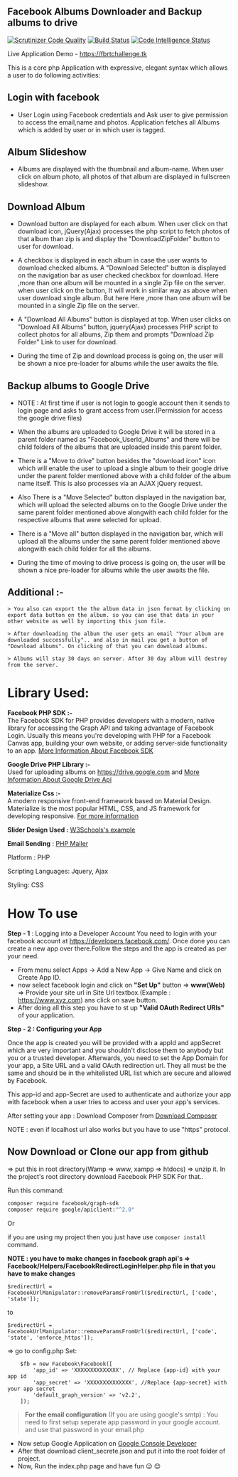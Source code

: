 ## Facebook Albums Downloader and Backup albums to drive
[![Scrutinizer Code Quality](https://scrutinizer-ci.com/g/kishanjasani/SociaManager/badges/quality-score.png?b=master)](https://scrutinizer-ci.com/g/kishanjasani/SociaManager/?branch=master)
[![Build Status](https://scrutinizer-ci.com/g/kishanjasani/SociaManager/badges/build.png?b=master)](https://scrutinizer-ci.com/g/kishanjasani/SociaManager/build-status/master)
[![Code Intelligence Status](https://scrutinizer-ci.com/g/kishanjasani/SociaManager/badges/code-intelligence.svg?b=master)](https://scrutinizer-ci.com/code-intelligence)

Live Application Demo - https://fbrtchallenge.tk

This is a core php Application with expressive, elegant syntax which  allows a user to do following activities:

## Login with facebook
- User Login using Facebook credentials and Ask user to give permission to access the email,name and photos. 
Application fetches all Albums which is added by user or in which user is tagged.

## Album Slideshow
- Albums are displayed with the thumbnail and album-name. When user click on album photo, all photos of that album are displayed in fullscreen slideshow.

## Download Album
- Download button are displayed for each album. When user click on that download icon, jQuery(Ajax) processes the php script to fetch photos of that album than zip is and display the "DownloadZipFolder" button to user for download.
- A checkbox is displayed in each album in case the user wants to download checked albums. A "Download Selected" button is displayed on the navigation bar as user checked checkbox for download. 
 Here ,more than one album will be mounted in a single Zip file on the server. when user click on the button, It will work in similar way as above when user download single album. But here Here ,more than one album will be mounted in a single Zip file on the server.
- A "Download All Albums" button is displayed at top. When user clicks on "Download All Albums" button, jquery(Ajax) processes PHP script to collect photos for all albums, Zip them and prompts "Download Zip Folder" Link to user for download.

- During the time of Zip and download process is going on, the user will be shown a nice pre-loader for albums while the user awaits the file.

## Backup albums to Google Drive

- NOTE : At first time if user is not login to google account then it sends to login page and asks to grant access from user.(Permission for access the google drive files)

- When the albums are uploaded to Google Drive it will be stored in a parent folder named as "Facebook_UserId_Albums" and there will be child folders of the albums that are uploaded inside this parent folder.

- There is a "Move to drive" button besides the "download icon" icon which will enable the user to upload a single album to their google drive under the parent folder mentioned above with a child folder of the album name itself. This is also processes via an AJAX jQuery request.

- Also There is a "Move Selected" button displayed in the navigation bar, which will upload the selected albums on to the Google Drive under the same parent folder mentioned above alongwith each child folder for the respective albums that were selected for upload. 
- There is a "Move all" button displayed in the navigation bar, which will upload all the albums under the same parent folder mentioned above alongwith each child folder for all the albums.
- During the time of moving to drive process is going on, the user will be shown a nice pre-loader for albums while the user awaits the file.

## Additional :-
    > You also can export the the album data in json format by clicking on export data button on the album. so you can use that data in your other website as well by importing this json file.
    
    > After downloading the album the user gets an email "Your album are downloaded successfully".. and also in mail you get a button of "Download albums". On clicking of that you can download albums.
    
    > Albums will stay 30 days on server. After 30 day album will destroy from the server.

Library Used:
==========================================================
**Facebook PHP SDK :-**   
The Facebook SDK for PHP provides developers with a modern, native library for accessing the Graph API and 
taking advantage of Facebook Login. Usually this means you're developing with PHP for a Facebook Canvas app, 
building your own website, or adding server-side functionality to an app.
<a href="https://developers.facebook.com/docs/reference/php/">More Information About Facebook SDK</a>

**Google Drive PHP Library :-**  
Used for uploading albums on https://drive.google.com and <a href="https://developers.google.com/drive/api/v3/quickstart/php">More Information About Google Drive Api</a>

**Materialize Css :-**   
A modern responsive front-end framework based on Material Design.
Materialize is the most popular HTML, CSS, and JS framework for developing responsive. <a href="https://materializecss.com/">For more information</a>

**Slider Design Used :** <a href="https://www.w3schools.com/howto/howto_js_slideshow.asp">W3Schools's 
example</a>

**Email Sending** : <a href="https://github.com/PHPMailer/PHPMailer">PHP Mailer</a>  

Platform : PHP

Scripting Languages:
Jquery,
Ajax

Styling: CSS

How To use 
================================================

**Step - 1** : Logging into a Developer Account
You need to login with your facebook account at https://developers.facebook.com/. Once done you can create a new app over there.Follow the steps and the app is created as per your need.
- From menu select Apps -> Add a New App -> Give Name and click on Create App ID. 
- now select facebook login and click on **"Set Up"** button => **www(Web)** => Provide your site url in Site Url textbox.(Example : https://www.xyz.com) ans click on save button.
- After doing all this step you have to st up **"Valid OAuth Redirect URIs"** of your application.

**Step - 2 : Configuring your App** 

Once the app is created you will be provided with a appId and appSecret which are very important and you shouldn't disclose them to anybody but you or a trusted developer. Afterwards, you need to set the App Domain for your app, a Site URL and a valid OAuth redirection url. They all must be the same and should be in the whitelisted URL list which are secure and allowed by Facebook.

This app-id and app-Secret are used to authenticate and authorize your app with facebook when a user tries to access and user your app's services.

After setting your app : Download Composer from <a href="https://getcomposer.org/">Download Composer</a>

NOTE : even if localhost url also works but you have to use "https" protocol.

## Now Download or Clone our app from github
=> put this in root directory(Wamp => www, xampp => htdocs)
=> unzip it.
In the project's root directory download Facebook PHP SDK For that.. 

Run this command: 
```sh
composer require facebook/graph-sdk
composer require google/apiclient:"^2.0"
```
Or

if you are using my project then you just have use `composer install ` command.
<p><b>NOTE : you have to make changes in facebook graph api's => Facebook/Helpers/FacebookRedirectLoginHelper.php file
in that you have to make changes</b></p>

`$redirectUrl = FacebookUrlManipulator::removeParamsFromUrl($redirectUrl, ['code', 'state']);`

to 

`$redirectUrl = FacebookUrlManipulator::removeParamsFromUrl($redirectUrl, ['code', 'state', 'enforce_https']);`


=> go to config.php
	Set:
		
        $fb = new Facebook\Facebook([
            'app_id' => 'XXXXXXXXXXXXXX', // Replace {app-id} with your app id
            'app_secret' => 'XXXXXXXXXXXXXX', //Replace {app-secret} with your app secret
            'default_graph_version' => 'v2.2',
        ]);
    
> **For the email configuration** (If you are using google's smtp) : You need to first setup seperate app password in your google account. and use that password in your email.php

- Now setup Google Application on <a href="https://console.developers.google.com/">Google Console Developer</a> 
- After that download client_secrete.json and put it into the root folder of project.
- Now, Run the index.php page and have fun :wink: :blush:

